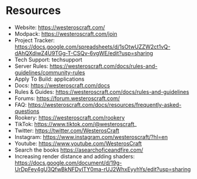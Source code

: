 # Resources

- Website: <https://westeroscraft.com/>
- Modpack: <https://westeroscraft.com/join>
- Project Tracker: <https://docs.google.com/spreadsheets/d/1sOtwUZZW2ct1vQ-dAhQXdiwZ4U9TGg-T-CSQv-6vgWE/edit?usp=sharing>
- Tech Support: ⁠techsupport
- Server Rules: <https://westeroscraft.com/docs/rules-and-guidelines/community-rules>
- Apply To Build: ⁠applications
- Docs: <https://westeroscraft.com/docs>
- Rules & Guides: <https://westeroscraft.com/docs/rules-and-guidelines>
- Forums: <https://forum.westeroscraft.com/>
- FAQ:  <https://westeroscraft.com/docs/resources/frequently-asked-questions>
- Rookery: <https://westeroscraft.com/rookery>
- TikTok: <https://www.tiktok.com/@westeroscraft>_
- Twitter: <https://twitter.com/WesterosCraft>
- Instagram: <https://www.instagram.com/westeroscraft/?hl=en>
- Youtube:  <https://www.youtube.com/WesterosCraft>
- Search the books <https://asearchoficeandfire.com/>
- Increasing render distance and adding shaders: <https://docs.google.com/document/d/19g-UrDpFey4gU3QfwBkNFDyITY0ma-rUJ2WhxEyyhYs/edit?usp=sharing>
